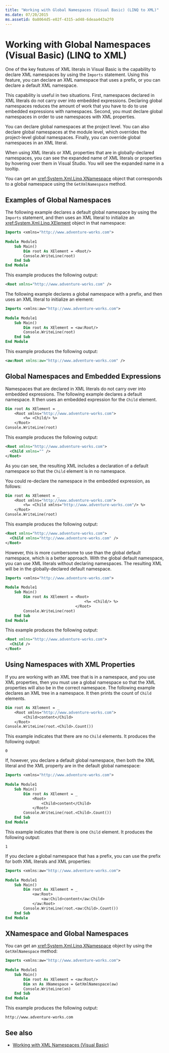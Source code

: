 ```yaml
---
title: "Working with Global Namespaces (Visual Basic) (LINQ to XML)"
ms.date: 07/20/2015
ms.assetid: 0a8064d5-e02f-4315-ad48-6deaa443a2f0
---
```

# Working with Global Namespaces (Visual Basic) (LINQ to XML)
One of the key features of XML literals in Visual Basic is the capability to declare XML namespaces by using the `Imports` statement. Using this feature, you can declare an XML namespace that uses a prefix, or you can declare a default XML namespace.  
  
 This capability is useful in two situations. First, namespaces declared in XML literals do not carry over into embedded expressions. Declaring global namespaces reduces the amount of work that you have to do to use embedded expressions with namespaces. Second, you must declare global namespaces in order to use namespaces with XML properties.  
  
 You can declare global namespaces at the project level. You can also declare global namespaces at the module level, which overrides the project-level global namespaces. Finally, you can override global namespaces in an XML literal.  
  
 When using XML literals or XML properties that are in globally-declared namespaces, you can see the expanded name of XML literals or properties by hovering over them in Visual Studio. You will see the expanded name in a tooltip.  
  
 You can get an <xref:System.Xml.Linq.XNamespace> object that corresponds to a global namespace using the `GetXmlNamespace` method.  
  
## Examples of Global Namespaces  
 The following example declares a default global namespace by using the `Imports` statement, and then uses an XML literal to initialize an <xref:System.Xml.Linq.XElement> object in that namespace:  
  
```vb  
Imports <xmlns="http://www.adventure-works.com">  
  
Module Module1  
    Sub Main()  
        Dim root As XElement = <Root/>  
        Console.WriteLine(root)  
    End Sub  
End Module  
```  
  
 This example produces the following output:  
  
```xml  
<Root xmlns="http://www.adventure-works.com" />  
```  
  
 The following example declares a global namespace with a prefix, and then uses an XML literal to initialize an element:  
  
```vb  
Imports <xmlns:aw="http://www.adventure-works.com">  
  
Module Module1  
    Sub Main()  
        Dim root As XElement = <aw:Root/>  
        Console.WriteLine(root)  
    End Sub  
End Module  
```  
  
 This example produces the following output:  
  
```xml  
<aw:Root xmlns:aw="http://www.adventure-works.com" />  
```  
  
## Global Namespaces and Embedded Expressions  
 Namespaces that are declared in XML literals do not carry over into embedded expressions. The following example declares a default namespace. It then uses an embedded expression for the `Child` element.  
  
```vb  
Dim root As XElement = _  
    <Root xmlns="http://www.adventure-works.com">  
        <%= <Child/> %>  
    </Root>  
Console.WriteLine(root)  
```  
  
 This example produces the following output:  
  
```xml  
<Root xmlns="http://www.adventure-works.com">  
  <Child xmlns="" />  
</Root>  
```  
  
 As you can see, the resulting XML includes a declaration of a default namespace so that the `Child` element is in no namespace.  
  
 You could re-declare the namespace in the embedded expression, as follows:  
  
```vb  
Dim root As XElement = _  
    <Root xmlns="http://www.adventure-works.com">  
        <%= <Child xmlns="http://www.adventure-works.com"/> %>  
    </Root>  
Console.WriteLine(root)  
```  
  
 This example produces the following output:  
  
```xml  
<Root xmlns="http://www.adventure-works.com">  
  <Child xmlns="http://www.adventure-works.com" />  
</Root>  
```  
  
 However, this is more cumbersome to use than the global default namespace, which is a better approach. With the global default namespace, you can use XML literals without declaring namespaces. The resulting XML will be in the globally-declared default namespace.  
  
```vb  
Imports <xmlns="http://www.adventure-works.com">  
  
Module Module1  
    Sub Main()  
        Dim root As XElement = <Root>  
                                   <%= <Child/> %>  
                               </Root>  
        Console.WriteLine(root)  
    End Sub  
End Module  
```  
  
 This example produces the following output:  
  
```xml  
<Root xmlns="http://www.adventure-works.com">  
  <Child />  
</Root>  
```  
  
## Using Namespaces with XML Properties  
 If you are working with an XML tree that is in a namespace, and you use XML properties, then you must use a global namespace so that the XML properties will also be in the correct namespace. The following example declares an XML tree in a namespace. It then prints the count of `Child` elements.  
  
```vb  
Dim root As XElement = _  
    <Root xmlns="http://www.adventure-works.com">  
        <Child>content</Child>  
    </Root>  
Console.WriteLine(root.<Child>.Count())  
```  
  
 This example indicates that there are no `Child` elements. It produces the following output:  
  
```  
0  
```  
  
 If, however, you declare a default global namespace, then both the XML literal and the XML property are in the default global namespace:  
  
```vb  
Imports <xmlns="http://www.adventure-works.com">  
  
Module Module1  
    Sub Main()  
        Dim root As XElement = _  
            <Root>  
                <Child>content</Child>  
            </Root>  
        Console.WriteLine(root.<Child>.Count())  
    End Sub  
End Module  
```  
  
 This example indicates that there is one `Child` element. It produces the following output:  
  
```  
1  
```  
  
 If you declare a global namespace that has a prefix, you can use the prefix for both XML literals and XML properties:  
  
```vb  
Imports <xmlns:aw="http://www.adventure-works.com">  
  
Module Module1  
    Sub Main()  
        Dim root As XElement = _  
            <aw:Root>  
                <aw:Child>content</aw:Child>  
            </aw:Root>  
        Console.WriteLine(root.<aw:Child>.Count())  
    End Sub  
End Module  
```  
  
## XNamespace and Global Namespaces  
 You can get an <xref:System.Xml.Linq.XNamespace> object by using the `GetXmlNamespace` method:  
  
```vb  
Imports <xmlns:aw="http://www.adventure-works.com">  
  
Module Module1  
    Sub Main()  
        Dim root As XElement = <aw:Root/>  
        Dim xn As XNamespace = GetXmlNamespace(aw)  
        Console.WriteLine(xn)  
    End Sub  
End Module  
```  
  
 This example produces the following output:  
  
```  
http://www.adventure-works.com  
```  
  
## See also
- [Working with XML Namespaces (Visual Basic)](../../../../visual-basic/programming-guide/concepts/linq/working-with-xml-namespaces.md)
